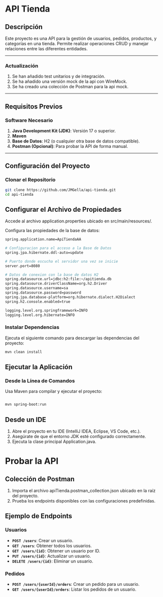 ﻿# **API Tienda**

## **Descripción**
Este proyecto es una API  para la gestión de usuarios, pedidos, productos, y categorías en una tienda. Permite realizar operaciones CRUD y manejar relaciones entre las diferentes entidades.


---

### **Actualización**

1. Se han añadido test unitarios y de integración.
2. Se ha añadido una versión mock de la api con WireMock.
3. Se ha creado una colección de Postman para la api mock.

---

## **Requisitos Previos**

### **Software Necesario**
1. **Java Development Kit (JDK)**: Versión 17 o superior.
2. **Maven**
3. **Base de Datos**: H2 (o cualquier otra base de datos compatible).
4. **Postman (Opcional)**: Para probar la API de forma manual.

---

## **Configuración del Proyecto**

### **Clonar el Repositorio**
```bash
git clone https://github.com/JMGella/api-tienda.git
cd api-tienda
```

## Configurar el Archivo de Propiedades
Accede al archivo application.properties ubicado en src/main/resources/.

Configura las propiedades de la base de datos:

```bash
spring.application.name=ApiTiendaAA

# Configuracion para el acceso a la Base de Datos
spring.jpa.hibernate.ddl-auto=update

# Puerto donde escucha el servidor una vez se inicie
server.port=8080

# Datos de conexion con la base de datos H2
spring.datasource.url=jdbc:h2:file:~/apitienda.db
spring.datasource.driverClassName=org.h2.Driver
spring.datasource.username=sa
spring.datasource.password=password
spring.jpa.database-platform=org.hibernate.dialect.H2Dialect
spring.h2.console.enabled=true

logging.level.org.springframework=INFO
logging.level.org.hibernate=INFO
```


### Instalar Dependencias
Ejecuta el siguiente comando para descargar las dependencias del proyecto:

```bash
mvn clean install
```

## Ejecutar la Aplicación

### Desde la Línea de Comandos
Usa Maven para compilar y ejecutar el proyecto:

```bash

mvn spring-boot:run
```

## Desde un IDE
1. Abre el proyecto en tu IDE (IntelliJ IDEA, Eclipse, VS Code, etc.).
2. Asegúrate de que el entorno JDK esté configurado correctamente.
3. Ejecuta la clase principal Application.java.
# Probar la API
## Colección de Postman
1. Importa el archivo apiTienda.postman_collection.json ubicado en la raíz del proyecto.
2. Prueba los endpoints disponibles con las configuraciones predefinidas.
## **Ejemplo de Endpoints**

### **Usuarios**
- **`POST /users`**: Crear un usuario.
- **`GET /users`**: Obtener todos los usuarios.
- **`GET /users/{id}`**: Obtener un usuario por ID.
- **`PUT /users/{id}`**: Actualizar un usuario.
- **`DELETE /users/{id}`**: Eliminar un usuario.

### **Pedidos**
- **`POST /users/{userId}/orders`**: Crear un pedido para un usuario.
- **`GET /users/{userId}/orders`**: Listar los pedidos de un usuario.


